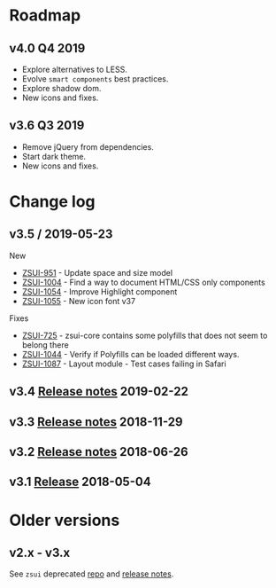 
# Roadmap

## v4.0 Q4 2019
* Explore alternatives to LESS.​
* Evolve `smart components` best practices.​
* Explore shadow dom.	
* New icons and fixes.

## v3.6 Q3 2019
* Remove jQuery from dependencies.
* Start dark theme.	
* New icons and fixes.


# Change log

## v3.5 / 2019-05-23 

New 

* [ZSUI-951](https://zsassociates.atlassian.net/browse/ZSUI-725) - Update space and size model
* [ZSUI-1004](https://zsassociates.atlassian.net/browse/ZSUI-1004) - Find a way to document HTML/CSS only components
* [ZSUI-1054](https://zsassociates.atlassian.net/browse/ZSUI-1054) - Improve Highlight component
* [ZSUI-1055](https://zsassociates.atlassian.net/browse/ZSUI-1055) - New icon font v37


Fixes

* [ZSUI-725](https://zsassociates.atlassian.net/browse/ZSUI-725) - zsui-core contains some polyfills that does not seem to belong there
* [ZSUI-1044](https://zsassociates.atlassian.net/browse/ZSUI-1044) - Verify if Polyfills can be loaded different ways.
* [ZSUI-1087](https://zsassociates.atlassian.net/browse/ZSUI-1087) - Layout module - Test cases failing in Safari




## v3.4 [Release notes](https://zsassociates.atlassian.net/projects/ZSUI/versions/37913/tab/release-report-all-issues) 2019-02-22
## v3.3 [Release notes](https://zsassociates.atlassian.net/projects/ZSUI/versions/37833/tab/release-report-all-issues) 2018-11-29
## v3.2 [Release notes](https://zsassociates.atlassian.net/browse/ZSUI/fixforversion/37802) 2018-06-26
## v3.1 [Release](https://zsassociates.atlassian.net/browse/ZSUI/fixforversion/37747) 2018-05-04

# Older versions 

## v2.x - v3.x 
See `zsui` deprecated [repo](https://bitbucket.org/zssd/zsui/) and [release notes](https://zsassociates.atlassian.net/projects/ZSUI?selectedItem=com.atlassian.jira.jira-projects-plugin:release-page&status=released&contains=ZSUI%20Library).